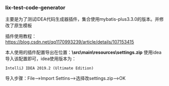 ### lix-test-code-generator
主要是为了测试IDEA代码生成器插件，集合使用mybatis-plus3.3.0的版本。并修改了原生模板

插件使用教程：https://blog.csdn.net/qq1170993239/article/details/107153415

本人使用的插件配置导出在位置：**\src\main\resources\settings.zip**
使用idea导入该配置即可，idea使用版本为：
```
IntelliJ IDEA 2019.2 (Ultimate Edition)
```

导入步骤：File-->Import Settins-->选择改settings.zip-->OK
